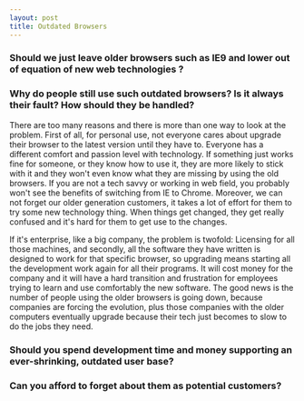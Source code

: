 ```yaml
---
layout: post
title: Outdated Browsers
---
```

### Should we just leave older browsers such as IE9 and lower out of equation of new web technologies ?


### Why do people still use such outdated browsers? Is it always their fault? How should they be handled?
 There are too many reasons and there is more than one way to look at the problem.
 First of all, for personal use, not everyone cares about upgrade their browser to the latest version until they have to. Everyone has a different comfort and passion level with technology. If something just works fine for someone, or they know how to use it, they are more likely to stick with it and they won't even know what they are missing by using the old browsers. If you are not a tech savvy or working in web field, you probably won't see the benefits of switching from IE to Chrome. Moreover, we can not forget our older generation customers, it takes a lot of effort for them to try some new technology thing. When things get changed, they get really confused and it's hard for them to get use to the changes.
 
  If it's enterprise, like a big company, the problem is twofold: Licensing for all those machines, and secondly, all the software they have written is designed to work for that specific browser, so upgrading means starting all the development work again for all their programs. It will cost money for the company and it will have a hard transition and frustration for employees trying to learn and use comfortably the new software.
  The good news is the number of people using the older browsers is going down, because companies are forcing the evolution, plus those companies with the older computers eventually upgrade because their tech just becomes to slow to do the jobs they need.

###  Should you spend development time and money supporting an ever-shrinking, outdated user base?
### Can you afford to forget about them as potential customers?
